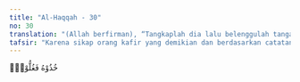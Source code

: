 ```yaml
---
title: "Al-Haqqah - 30"
no: 30
translation: "(Allah berfirman), “Tangkaplah dia lalu belenggulah tangannya ke lehernya.” "
tafsir: "Karena sikap orang kafir yang demikian dan berdasarkan catatan amalnya, maka Allah memerintahkan malaikat untuk melaksanakan hukuman kepada orang kafir itu. Pada waktu Kiamat, mereka dalam keadaan menderita, terhina, dan tidak dapat melepaskan diri sedikit pun dari keadaan yang demikian. Bahkan, azab itu ditambah lagi dengan membelenggu mereka. Hal ini memberi pengertian bahwa orang kafir di dalam neraka tidak mempunyai satu cara pun untuk mengurangi dan meringankan rasa azab yang pedih itu."
---
```


خُذُوْهُ فَغُلُّوْهُۙ

